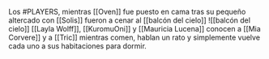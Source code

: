 Los #PLAYERS, mientras [[Oven]] fue puesto en cama tras su pequeño altercado con [[Solis]] fueron a cenar al [[balcón del cielo]] ![[balcón del cielo]]
[[Layla Wolff]], [[KuromuOni]] y [[Mauricia Lucena]] conocen a [[Mia Corvere]] y a [[Tric]] mientras comen, hablan un rato y simplemente vuelve cada uno a sus habitaciones para dormir.

